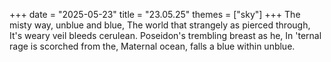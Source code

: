 +++
date = "2025-05-23"
title = "23.05.25"
themes = ["sky"]
+++
The misty way, unblue and blue,
The world that strangely as pierced through,
It's weary veil bleeds cerulean.
Poseidon's trembling breast as he,
In 'ternal rage is scorched from the,
Maternal ocean, falls a blue within unblue.
